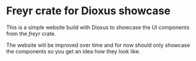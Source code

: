 # Freyr crate for Dioxus showcase

This is a simple website build with Dioxus to showcase the UI components from the _freyr_ crate.

The website will be improved over time and for now should only showcase the components so you get an idea how they look like.
